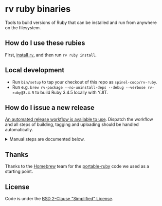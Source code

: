 # rv ruby binaries

Tools to build versions of Ruby that can be installed and run from anywhere on the filesystem.

## How do I use these rubies

First, [install `rv`](https://github.com/spinel-coop/rv), and then run `rv ruby install`.

## Local development

- Run `bin/setup` to tap your checkout of this repo as `spinel-coop/rv-ruby`.
- Run e.g. `brew rv-package --no-uninstall-deps --debug --verbose rv-ruby@3.4.5` to build Ruby 3.4.5 locally with YJIT.

## How do I issue a new release

[An automated release workflow is available to use](https://github.com/spinel-coop/rv-ruby/actions/workflows/release.yml).
Dispatch the workflow and all steps of building, tagging and uploading should be handled automatically.

<details>
<summary>Manual steps are documented below.</summary>

### Build

Run `brew portable-package ruby`. For macOS, this should ideally be inside an OS X 10.11 VM (so it is compatible with all working Homebrew macOS versions).

### Upload

Copy the bottle `bottle*.tar.gz` and `bottle*.json` files into a directory on your local machine.

Upload these files to GitHub Packages with:

```sh
brew pr-upload --upload-only --root-url=https://ghcr.io/v2/spinel-coop/rv-ruby
```

And to GitHub releases:

```sh
brew pr-upload --upload-only --root-url=https://github.com/spinel-coop/rv-ruby/releases/download/$VERSION
```

where `$VERSION` is the new package version.
</details>

## Thanks

Thanks to the [Homebrew](https://brew.sh) team for the [portable-ruby](https://github.com/Homebrew/homebrew-portable-ruby) code we used as a starting point.

## License

Code is under the [BSD 2-Clause "Simplified" License](/LICENSE.txt).
